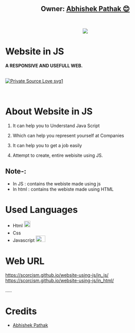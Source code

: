 <h2 align="center"><b>Owner: <a href="https://github.com/scorcism">Abhishek Pathak 😊</a></b></h2>
<br>
<p align="center"><img src="https://www.pngall.com/wp-content/uploads/2016/05/Java-PNG-Picture.png"></a></p> 
</p>
<h1>Website in JS</h1>
<b>A RESPONSIVE AND USEFULL WEB.</b>
<br>
<br>

[![Private Source Love svg1](https://badges.frapsoft.com/os/v1/open-source.png?v=103)]( https://github.com/scorcism/website-using-js)

<br>


# About Website in JS

1. It can help you to Understand Java Script

2. Which can help you represent yourself at Companies 

3. It can help you to get a job easily

4. Attempt to create, entire webisite using JS.


## Note-: 

- In JS : contains the webiste made using js
- In html : contains the webiste made using HTML

# Used Languages
* Html <img src="https://encrypted-tbn0.gstatic.com/images?q=tbn:ANd9GcQpngGRjYX1ca7qAADU3K6eGLj7ShQE3L2otdzfryl_Y9Ht2QRoQKYQbsXd36XIxMbYOw0&usqp=CAU" width="20" height="20">
* Css <img src="https://upload.wikimedia.org/wikipedia/commons/thumb/d/d5/CSS3_logo_and_wordmark.svg/1200px-CSS3_logo_and_wordmark.svg.png" width="15" height="20">
* Javascript <img src="https://1000logos.net/wp-content/uploads/2020/09/JavaScript-Logo.png" width="30" height="20">

# Web URL

https://scorcism.github.io/website-using-js/in_js/
https://scorcism.github.io/website-using-js/in_html/

.....

# Credits 
* [Abhishek Pathak](https://github.com/scorcism)


